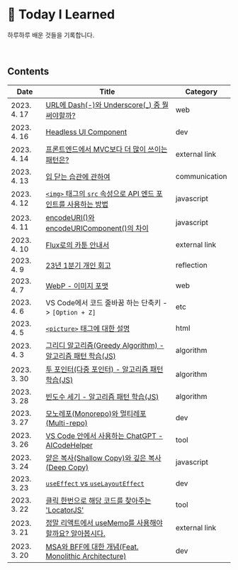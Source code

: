 # 🐝 Today I Learned
하루하루 배운 것들을 기록합니다.

<br>

## Contents
| Date          | Title                                                                                                              | Category   |
| ------------- | ------------------------------------------------------------------------------------------------------------------ | ---------  |
| 2023. 4. 17   | [URL에 Dash(-)와 Underscore(_) 중 뭘 써야할까?](/lib/2023/web/url-dash-or-underscore.md)                               | web        |
| 2023. 4. 16   | [Headless UI Component](/lib/2023/dev/headless-ui.md)                                                              | dev        |
| 2023. 4. 14   | [프론트엔드에서 MVC보다 더 많이 쓰이는 패턴은?](https://youtu.be/Y5vOfv67h8A)                                              | external link |
| 2023. 4. 13   | [입 닫는 습관에 관하여](/lib/2023/communication/1.md)                                                                  | communication |
| 2023. 4. 12   | [`<img>` 태그의 `src` 속성으로 API 엔드 포인트를 사용하는 방법](/lib/2023/javascript/res-redirect.md)                       | javascript |
| 2023. 4. 11   | [encodeURI()와 encodeURIComponent()의 차이](/lib/2023/javascript/encode-uri-and-component.md)                        | javascript |
| 2023. 4. 10   | [Flux로의 카툰 안내서](https://bestalign.github.io/translation/cartoon-guide-to-flux/)                                | external link |
| 2023. 4. 9    | [23년 1분기 개인 회고](/lib/2023/reflection/1q.md)                                                                 | reflection |
| 2023. 4. 7    | [WebP - 이미지 포맷](/lib/2023/web/webp.md)                                                                           |  web      |
| 2023. 4. 6    | VS Code에서 코드 줄바꿈 하는 단축키 -> `[Option + Z]`                                                                    |  etc      |
| 2023. 4. 5    | [`<picture>` 태그에 대한 설명](/lib/2023/html/picture.md)                                                              |  html      |
| 2023. 4. 3    | [그리디 알고리즘(Greedy Algorithm) - 알고리즘 패턴 학습(JS)](/lib/2023/algorithm/greedy.md)                               | algorithm  |
| 2023. 3. 30   | [투 포인터(다중 포인터) - 알고리즘 패턴 학습(JS)](/lib/2023/algorithm/two-pointer.md)                                      | algorithm  |
| 2023. 3. 28   | [빈도수 세기 - 알고리즘 패턴 학습(JS)](/lib/2023/algorithm/frequency.md)                                                 | algorithm  |
| 2023. 3. 27   | [모노레포(Monorepo)와 멀티레포(Multi-repo)](/lib/2023/dev/monorepo-and-multi-repo.md)                                  | dev        |
| 2023. 3. 26   | [VS Code 안에서 사용하는 ChatGPT - AICodeHelper](/lib/2023/tool/aicodehelper.md)                                      | tool       |
| 2023. 3. 24   | [얕은 복사(Shallow Copy)와 깊은 복사(Deep Copy)](/lib/2023/javascript/shallow-copy-vs-deep-copy.md)                    | javascript |
| 2023. 3. 23   | [`useEffect` vs `useLayoutEffect`](/lib/2023/dev/useEffect-vs-useLayoutEffect.md)                                  | dev        |
| 2023. 3. 22   | [클릭 한번으로 해당 코드를 찾아주는 'LocatorJS'](/lib/2023/tool/locatorjs.md)                                             | tool       |
| 2023. 3. 21   | [정말 리액트에서 useMemo를 사용해야 할까요? 알아봅시다.](https://github.com/yeonjuan/dev-blog/blob/master/JavaScript/should-you-really-use-usememo.md) | external link |
| 2023. 3. 20   | [MSA와 BFF에 대한 개념(Feat. Monolithic Architecture) ](lib/2023/dev/msa-and-bff.md)                                  | dev        |
